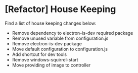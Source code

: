 # [Refactor] House Keeping
Find a list of house keeping changes below:
- Remove dependency to electron-is-dev required package
- Remove unused variable from configuration.js
- Remove electron-is-dev package
- Move default configuration to configuration.js
- Add shortcut for dev tools
- Remove windows-squirrel-start
- Move providing of image to controller